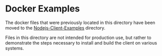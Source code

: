 # Docker Examples

The docker files that were previously located in this directory have been moved to 
the [Nodejs-Client-Examples](https://github.com/aerospike-examples/nodejs-client-examples) directory.

Files in this directory are not intended for production use, but rather to demonstrate the steps 
necessary to install and build the client on various systems.